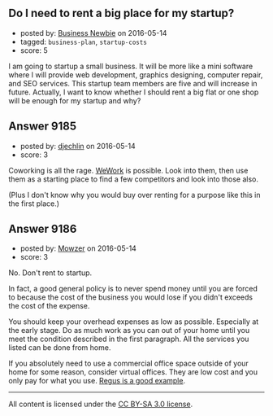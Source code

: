 ## Do I need to rent a big place for my startup?

- posted by: [Business Newbie](https://stackexchange.com/users/7820309/business-newbie) on 2016-05-14
- tagged: `business-plan`, `startup-costs`
- score: 5

<p>I am going to startup a small business. It will be more like a mini software where I will provide web development, graphics designing, computer repair, and SEO services. This startup team members are five and will increase in future. Actually, I want to know whether I should rent a big flat or one shop will be enough for my startup and why? </p>



## Answer 9185

- posted by: [djechlin](https://stackexchange.com/users/1413944/djechlin) on 2016-05-14
- score: 3

<p>Coworking is all the rage. <a href="https://www.wework.com/" rel="nofollow">WeWork</a> is possible. Look into them, then use them as a starting place to find a few competitors and look into those also.</p>

<p>(Plus I don't know why you would buy over renting for a purpose like this in the first place.)</p>



## Answer 9186

- posted by: [Mowzer](https://stackexchange.com/users/1803081/mowzer) on 2016-05-14
- score: 3

<p>No. Don't rent to startup.</p>

<p>In fact, a good general policy is to never spend money until you are forced to because the cost of the business you would lose if you didn't exceeds the cost of the expense.</p>

<p>You should keep your overhead expenses as low as possible. Especially at the early stage. Do as much work as you can out of your home until you meet the condition described in the first paragraph. All the services you listed can be done from home.</p>

<p>If you absolutely need to use a commercial office space outside of your home for some reason, consider virtual offices. They are low cost and you only pay for what you use. <a href="http://www.regus.com" rel="nofollow">Regus is a good example</a>.</p>




---

All content is licensed under the [CC BY-SA 3.0 license](https://creativecommons.org/licenses/by-sa/3.0/).

